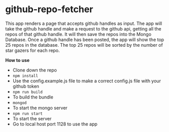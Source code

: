 # github-repo-fetcher

This app renders a page that accepts github handles as input.
The app will take the github handle and make a request to the github api, getting all the repos of that github handle.
It will then save the repos into the Mongo Database.
Once a github handle has been posted, the app will show the top 25 repos in the database.
The top 25 repos will be sorted by the number of star gazers for each repo.

**How to use**

* Clone down the repo
* `npm install`
* Use the config.example.js file to make a correct config.js file with your github token
* `npm run build` 
* To build the bundle
* `mongod`
* To start the mongo server
* `npm run start`
* To start the server
* Go to local host port 1128 to use the app
